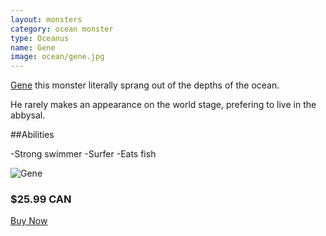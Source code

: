 ```yaml
---
layout: monsters
category: ocean monster
type: Oceanus
name: Gene
image: ocean/gene.jpg
---
```


[Gene](http://www.nicepapertoys.com/photo/gene-chemzyme-by-marko-zubak) this monster literally sprang out of the depths of the ocean.

He rarely makes an appearance on the world stage, prefering to live in the abbysal.

##Abilities

-Strong swimmer
-Surfer
-Eats fish

![Gene](http://api.ning.com/files/7mdjGqCjve79053YP8V3nKF*aLdEOBSZnMuBOUJji-diI8ZDBDOegJXL9ujerE1Im6tlHTChoGVKwIV2dltDftf12cQMgHvbjoDnH9hclGY_/gene.jpg?width=600&height=455)
<div class="gutter media grid">
	<h3>$25.99 CAN</h3>
	<a class="btn-round mega {% if page.url == '/cart/' %}current{% endif %}"href="{{site.baseurl}}/cart/">Buy Now</a>
</div>
